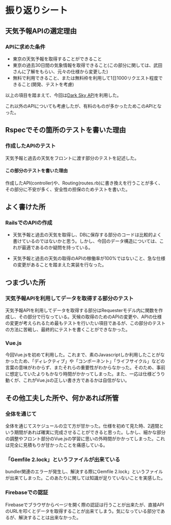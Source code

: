 # 振り返りシート

## 天気予報APIの選定理由
### APIに求めた条件
* 東京の天気予報を取得することができること
* 東京の過去30日間の気象情報を取得できること(この部分に関しては、武田さんに了解をもらい、元々の仕様から変更した)
* 無料で利用できること、または無料枠を利用して1日1000リクエスト程度できること(開発、テストを考慮)

以上の項目を踏まえて、今回は[Dark Sky API](https://darksky.net/dev)を利用した。

これ以外のAPIについても考慮したが、有料のものが多かったためこのAPIとなった。

## Rspecでその箇所のテストを書いた理由
### 作成したAPIのテスト
天気予報と過去の天気をフロントに渡す部分のテストを記述した。

#### この部分のテストを書いた理由
作成したAPI(controller)や、Routing(routes.rb)に書き換えを行うことが多く、その部分に不安が多く、安全性の担保のためテストを書いた。

## よく書けた所
### RailsでのAPIの作成
* 天気予報と過去の天気を取得し、DBに保存する部分のコードは比較的よく書けているのではないかと思う。しかし、今回のデータ構造については、これが最適であるのか疑問を持っている。

* 天気予報と過去の天気の取得のAPIの稼働率が100%ではないこと、急な仕様の変更があることを踏まえた実装を行なった。

## つまづいた所
### 天気予報APIを利用してデータを取得する部分のテスト
天気予報APIを利用してデータを取得する部分はRequesterモデル内に関数を作成し、その部分で行なっている。天候の取得のためのAPIの変更や、APIの仕様の変更が考えられるため最もテストを行いたい項目であるが、この部分のテストの方法に苦戦し、最終的にテストを書くことができなかった。

### Vue.js
今回Vue.jsを初めて利用した。これまで、素のJavascriptしか利用したことがなかったため、「ディレクティブ」や「コンポーネント」「ライフサイクル」などの言葉の意味がわからず、またそれらの重要性がわからなかった。そのため、事前に想定していたよりもかなり時間がかかってしまった。また、一応は仕様どうり動くが、これがVue.jsの正しい書き方であるかは自信がない。

## その他工夫した所や、何かあれば所管
### 全体を通じて
全体を通じてスケジュールの立て方が甘かった。仕様を初めて見た時、2週間という期間があれば確実に完成させることができると思った。しかし、細かな部分の調整やフロント部分のVue.jsの学習に思いの外時間がかかってしまった。これは完全に見積もりが甘かったことを痛感している。

### 「Gemfile 2.lock」というファイルが出来ている
bundler関連のエラーが発生し、解決する際にGemfile 2.lock」というファイルが出来てしまった。このあたりに関しては知識が足りていないことを実感した。

### Firebaseでの認証
Firebaseでブラウザからページを開く際の認証は行うことが出来たが、直接APIのURLを叩くとデータを取得することが出来てしまう。気になっている部分であるが、解決することは出来なかった。
